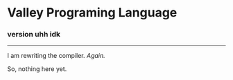 # Valley Programing Language

### version uhh idk

---

I am rewriting the compiler. *Again.*

So, nothing here yet.